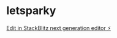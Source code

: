 # letsparky

[Edit in StackBlitz next generation editor ⚡️](https://stackblitz.com/~/github.com/Ziac/letsparky)